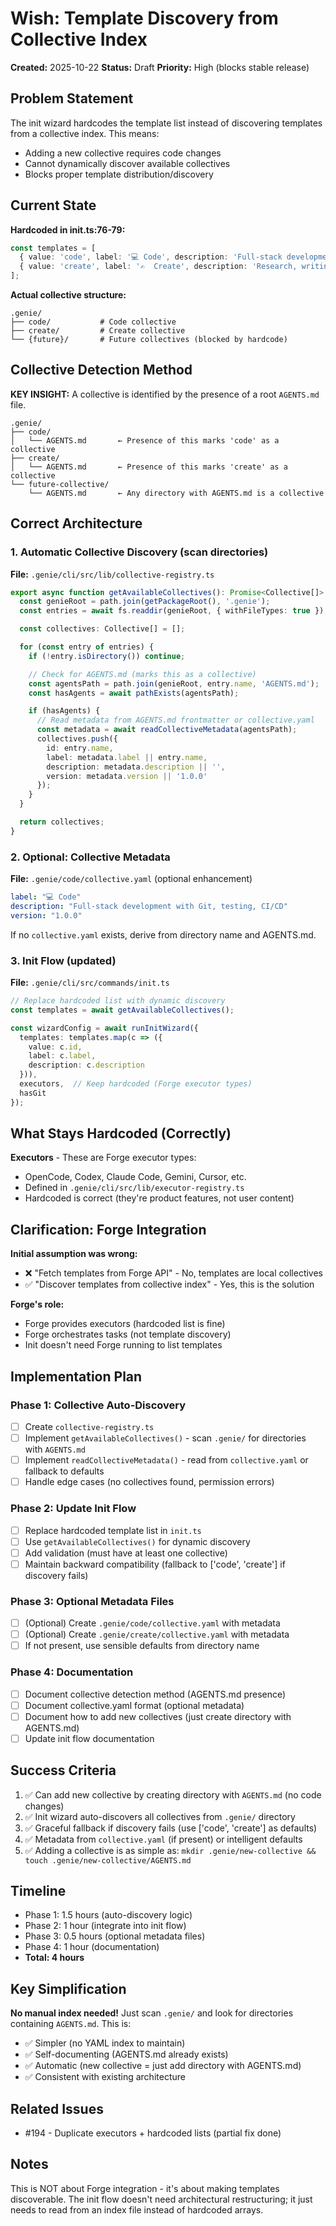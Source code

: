 # Wish: Template Discovery from Collective Index

**Created:** 2025-10-22
**Status:** Draft
**Priority:** High (blocks stable release)

## Problem Statement

The init wizard hardcodes the template list instead of discovering templates from a collective index. This means:
- Adding a new collective requires code changes
- Cannot dynamically discover available collectives
- Blocks proper template distribution/discovery

## Current State

**Hardcoded in init.ts:76-79:**
```typescript
const templates = [
  { value: 'code', label: '💻 Code', description: 'Full-stack development with Git, testing, CI/CD' },
  { value: 'create', label: '✍️  Create', description: 'Research, writing, content creation' }
];
```

**Actual collective structure:**
```
.genie/
├── code/           # Code collective
├── create/         # Create collective
└── {future}/       # Future collectives (blocked by hardcode)
```

## Collective Detection Method

**KEY INSIGHT:** A collective is identified by the presence of a root `AGENTS.md` file.

```
.genie/
├── code/
│   └── AGENTS.md       ← Presence of this marks 'code' as a collective
├── create/
│   └── AGENTS.md       ← Presence of this marks 'create' as a collective
└── future-collective/
    └── AGENTS.md       ← Any directory with AGENTS.md is a collective
```

## Correct Architecture

### 1. Automatic Collective Discovery (scan directories)
**File:** `.genie/cli/src/lib/collective-registry.ts`
```typescript
export async function getAvailableCollectives(): Promise<Collective[]> {
  const genieRoot = path.join(getPackageRoot(), '.genie');
  const entries = await fs.readdir(genieRoot, { withFileTypes: true });

  const collectives: Collective[] = [];

  for (const entry of entries) {
    if (!entry.isDirectory()) continue;

    // Check for AGENTS.md (marks this as a collective)
    const agentsPath = path.join(genieRoot, entry.name, 'AGENTS.md');
    const hasAgents = await pathExists(agentsPath);

    if (hasAgents) {
      // Read metadata from AGENTS.md frontmatter or collective.yaml
      const metadata = await readCollectiveMetadata(agentsPath);
      collectives.push({
        id: entry.name,
        label: metadata.label || entry.name,
        description: metadata.description || '',
        version: metadata.version || '1.0.0'
      });
    }
  }

  return collectives;
}
```

### 2. Optional: Collective Metadata
**File:** `.genie/code/collective.yaml` (optional enhancement)
```yaml
label: "💻 Code"
description: "Full-stack development with Git, testing, CI/CD"
version: "1.0.0"
```

If no `collective.yaml` exists, derive from directory name and AGENTS.md.

### 3. Init Flow (updated)
**File:** `.genie/cli/src/commands/init.ts`
```typescript
// Replace hardcoded list with dynamic discovery
const templates = await getAvailableCollectives();

const wizardConfig = await runInitWizard({
  templates: templates.map(c => ({
    value: c.id,
    label: c.label,
    description: c.description
  })),
  executors,  // Keep hardcoded (Forge executor types)
  hasGit
});
```

## What Stays Hardcoded (Correctly)

**Executors** - These are Forge executor types:
- OpenCode, Codex, Claude Code, Gemini, Cursor, etc.
- Defined in `.genie/cli/src/lib/executor-registry.ts`
- Hardcoded is correct (they're product features, not user content)

## Clarification: Forge Integration

**Initial assumption was wrong:**
- ❌ "Fetch templates from Forge API" - No, templates are local collectives
- ✅ "Discover templates from collective index" - Yes, this is the solution

**Forge's role:**
- Forge provides executors (hardcoded list is fine)
- Forge orchestrates tasks (not template discovery)
- Init doesn't need Forge running to list templates

## Implementation Plan

### Phase 1: Collective Auto-Discovery
- [ ] Create `collective-registry.ts`
- [ ] Implement `getAvailableCollectives()` - scan `.genie/` for directories with `AGENTS.md`
- [ ] Implement `readCollectiveMetadata()` - read from `collective.yaml` or fallback to defaults
- [ ] Handle edge cases (no collectives found, permission errors)

### Phase 2: Update Init Flow
- [ ] Replace hardcoded template list in `init.ts`
- [ ] Use `getAvailableCollectives()` for dynamic discovery
- [ ] Add validation (must have at least one collective)
- [ ] Maintain backward compatibility (fallback to ['code', 'create'] if discovery fails)

### Phase 3: Optional Metadata Files
- [ ] (Optional) Create `.genie/code/collective.yaml` with metadata
- [ ] (Optional) Create `.genie/create/collective.yaml` with metadata
- [ ] If not present, use sensible defaults from directory name

### Phase 4: Documentation
- [ ] Document collective detection method (AGENTS.md presence)
- [ ] Document collective.yaml format (optional metadata)
- [ ] Document how to add new collectives (just create directory with AGENTS.md)
- [ ] Update init flow documentation

## Success Criteria

1. ✅ Can add new collective by creating directory with `AGENTS.md` (no code changes)
2. ✅ Init wizard auto-discovers all collectives from `.genie/` directory
3. ✅ Graceful fallback if discovery fails (use ['code', 'create'] as defaults)
4. ✅ Metadata from `collective.yaml` (if present) or intelligent defaults
5. ✅ Adding a collective is as simple as: `mkdir .genie/new-collective && touch .genie/new-collective/AGENTS.md`

## Timeline

- Phase 1: 1.5 hours (auto-discovery logic)
- Phase 2: 1 hour (integrate into init flow)
- Phase 3: 0.5 hours (optional metadata files)
- Phase 4: 1 hour (documentation)
- **Total: 4 hours**

## Key Simplification

**No manual index needed!** Just scan `.genie/` and look for directories containing `AGENTS.md`. This is:
- ✅ Simpler (no YAML index to maintain)
- ✅ Self-documenting (AGENTS.md already exists)
- ✅ Automatic (new collective = just add directory with AGENTS.md)
- ✅ Consistent with existing architecture

## Related Issues

- #194 - Duplicate executors + hardcoded lists (partial fix done)

## Notes

This is NOT about Forge integration - it's about making templates discoverable. The init flow doesn't need architectural restructuring; it just needs to read from an index file instead of hardcoded arrays.
